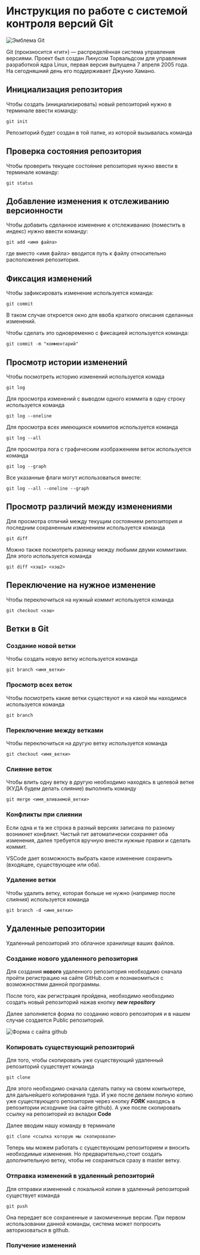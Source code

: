 # **Инструкция по работе с системой контроля версий Git**

![Эмблема Git](git.jpg)

Git (произносится «гит») — распределённая система управления версиями. Проект был создан Линусом Торвальдсом для управления разработкой ядра Linux, первая версия выпущена 7 апреля 2005 года. На сегодняшний день его поддерживает Джунио Хамано.

## Инициализация репозитория

Чтобы создать (инициализировать) новый репозиторий нужно в терминале ввести команду:

    git init

Репозиторий будет создан в той папке, из которой вызывалась команда

## Проверка состояния репозитория

Чтобы проверить текущее состояние репозитория нужно ввести в терминале команду:

    git status

## Добавление изменения к отслеживанию версионности

Чтобы добавить сделанное изменение к отслеживанию (поместить в индекс) нужно ввести команду:

    git add <имя файла>

где вместо <имя файла> вводится путь к файлу относительно расположения репозитория.

## Фиксация изменений

Чтобы зафиксировать изменение используется команда:

    git commit

В таком случае откроется окно для ввоба краткого описания сделанных изменений.

Чтобы сделать это одновременно с фиксацией используется команда:

    git commit -m "комментарий"

## Просмотр истории изменений

Чтобы посмотреть историю изменений используется комада

    git log

Для просмотра изменений с выводом одного коммита в одну строку используется команда

    git log --oneline

Для просмотра всех имеющихся коммитов используется команда

    git log --all

Для просмотра лога с графическим изображением веток используется команда

    git log --graph

Все указанные флаги могут использоваться вместе:

    git log --all --oneline --graph

## Просмотр различий между изменениями

Для просмотра отличий между текущим состоянием репозитория и последним сохраненным изменением используется команда

    git diff

Можно также посмотреть разницу между любыми двуми коммитами. Для этого используется команда

    git diff <хэш1> <хэш2>

## Переключение на нужное изменение

Чтобы переключиться на нужный коммит используется команда

    git checkout <хэш>

## Ветки в Git

### Создание новой ветки

Чтобы создать новую ветку используется команда

    git branch <имя_ветки>

### Просмотр всех веток

Чтобы посмотреть какие ветки существуют и на какой мы находимся используется команда

    git branch

### Переключение между ветками

Чтобы переключиться на другую ветку используется команда

    git checkout <имя_ветки>

### Слияние веток

Чтобы влить одну ветку в другую необходимо находясь в целевой ветке (КУДА будем делать слияние) выполнить команду

    git merge <имя_вливаемой_ветки>

### Конфликты при слиянии

Если одна и та же строка в разный версиях записана по разному возникнет конфликт.
Чистый гит автоматически сохраняет оба изменения, далее требуется вручную внести нужные правки и сделать коммит.

VSСode дает возможность выбрать какое изменение сохранить (входящее, существующее или оба).

### Удаление ветки

Чтобы удалить ветку, которая больше не нужно (например после слияния) используется команда

    git branch -d <имя_ветки>

## Удаленные репозитории

Удаленный репозиторий это облачное хранилище ваших файлов.

### Создание нового удаленного репозитория

Для создания **нового** удаленного репозитория необходимо сначала пройти регистрацию на сайте GitHub.com и познакомиться с возможностями данной программы.

После того, как регистрация пройдена, необходимо необходимо создать новый репозиторий нажав кнопку __*new repository*__

Далее заполняется форма по созданию нового репозитория и в нашем случае создается Public репозиторий.

![Форма с сайта github](Image1.jpg)

### Копировать существующий репозиторий

Для того, чтобы скопировать уже существующий удаленный репозиторий существует команда 

    git clone

Для этого необходимо сначала сделать папку на своем компьютере, для дальнейшего копирования туда. И уже после делаем полную копию уже существующего репозитория через кнопку __*FORK*__ находясь в репозитории исходнике (на сайте github). А уже после скопировать ссылку на репозиторий из вкладки __Code__

Далее вводим нашу команду в терминале

    git clone <ссылка которую мы скопировали>

Теперь мы можем работать с существующим репозиторием и вносить необходимые изменения. Но предварительно,стоит создать дополнительную ветку, чтобы не сохраняться сразу в master ветку.

### Отправка изменений в удаленный репозиторий

Для отправки изменений с локальной копии в удаленный репозиторий существует команда 

    git push

Она передает все сохраненные и закомиченные версии.
При первом использовании данной команды, система может попросить авторизоваться в github.

### Получение изменений